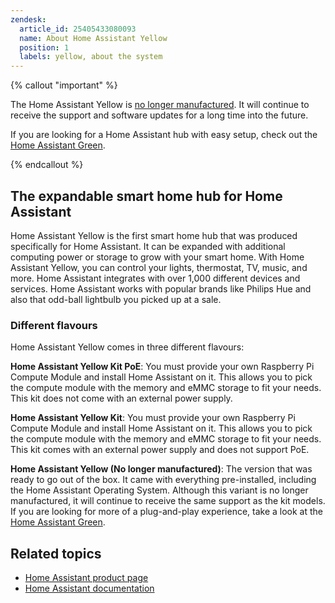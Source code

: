 ```yaml
---
zendesk:
  article_id: 25405433080093
  name: About Home Assistant Yellow
  position: 1
  labels: yellow, about the system
---
```


{% callout "important" %}

The Home Assistant Yellow is [no longer manufactured](https://www.home-assistant.io/blog/2025/10/15/yellow-end-of-life/). It will continue to receive the support and software updates for a long time into the future.

If you are looking for a Home Assistant hub with easy setup, check out the [Home Assistant Green](https://www.home-assistant.io/green).

{% endcallout %}

## The expandable smart home hub for Home Assistant

Home Assistant Yellow is the first smart home hub that was produced specifically for Home Assistant. It can be expanded with additional computing power or storage to grow with your smart home. With Home Assistant Yellow, you can control your lights, thermostat, TV, music, and more. Home Assistant integrates with over 1,000 different devices and services. Home Assistant works with popular brands like Philips Hue and also that odd-ball lightbulb you picked up at a sale.

### Different flavours

Home Assistant Yellow comes in three different flavours:

**Home Assistant Yellow Kit PoE**: You must provide your own Raspberry Pi Compute Module and install Home Assistant on it. This allows you to pick the compute module with the memory and eMMC storage to fit your needs. This kit does not come with an external power supply.

**Home Assistant Yellow Kit**: You must provide your own Raspberry Pi Compute Module and install Home Assistant on it. This allows you to pick the compute module with the memory and eMMC storage to fit your needs. This kit comes with an external power supply and does not support PoE.

**Home Assistant Yellow (No longer manufactured)**: The version that was ready to go out of the box. It came with everything pre-installed, including the Home Assistant Operating System. Although this variant is no longer manufactured, it will continue to receive the same support as the kit models. If you are looking for more of a plug-and-play experience, take a look at the [Home Assistant Green](https://www.home-assistant.io/green/).

## Related topics

- [Home Assistant product page](https://www.home-assistant.io/yellow/)
- [Home Assistant documentation](https://www.home-assistant.io/)
